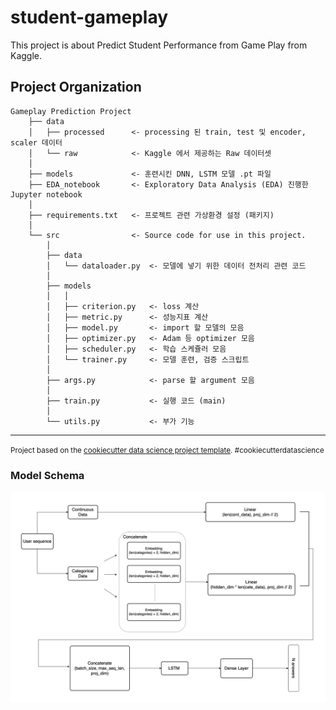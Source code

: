 student-gameplay
==============================

This project is about Predict Student Performance from Game Play from Kaggle.

Project Organization
------------

    Gameplay Prediction Project 
        ├── data
        │   ├── processed      <- processing 된 train, test 및 encoder, scaler 데이터
        │   └── raw            <- Kaggle 에서 제공하는 Raw 데이터셋
        │ 
        ├── models             <- 훈련시킨 DNN, LSTM 모델 .pt 파일
        ├── EDA_notebook       <- Exploratory Data Analysis (EDA) 진행한 Jupyter notebook 
        │
        ├── requirements.txt   <- 프로젝트 관련 가상환경 설정 (패키지)               
        │
        └── src                <- Source code for use in this project.
            │
            ├── data           
            │   └── dataloader.py  <- 모델에 넣기 위한 데이터 전처리 관련 코드
            │
            ├── models         
            │   │                      
            │   ├── criterion.py   <- loss 계산 
            │   ├── metric.py      <- 성능지표 계산 
            │   ├── model.py       <- import 할 모델의 모음
            │   ├── optimizer.py   <- Adam 등 optimizer 모음
            │   ├── scheduler.py   <- 학습 스케쥴러 모음
            │   └── trainer.py     <- 모델 훈련, 검증 스크립트
            │
            ├── args.py            <- parse 할 argument 모음                            
            │
            ├── train.py           <- 실행 코드 (main)
            │
            └── utils.py           <- 부가 기능

--------

<p><small>Project based on the <a target="_blank" href="https://drivendata.github.io/cookiecutter-data-science/">cookiecutter data science project template</a>. #cookiecutterdatascience</small></p>

### Model Schema
![](gameplay_LSTM.drawio.png)
